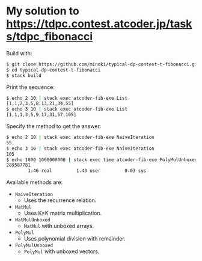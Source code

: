 # My solution to <https://tdpc.contest.atcoder.jp/tasks/tdpc_fibonacci>

Build with:

```sh
$ git clone https://github.com/minoki/typical-dp-contest-t-fibonacci.git
$ cd typical-dp-contest-t-fibonacci
$ stack build
```

Print the sequence:

```sh
$ echo 2 10 | stack exec atcoder-fib-exe List
[1,1,2,3,5,8,13,21,34,55]
$ echo 3 10 | stack exec atcoder-fib-exe List
[1,1,1,3,5,9,17,31,57,105]
```

Specify the method to get the answer:

```sh
$ echo 2 10 | stack exec atcoder-fib-exe NaiveIteration
55
$ echo 3 10 | stack exec atcoder-fib-exe NaiveIteration
105
$ echo 1000 1000000000 | stack exec time atcoder-fib-exe PolyMulUnboxed
289587781
        1.46 real         1.43 user         0.03 sys
```

Available methods are:

- `NaiveIteration`
    - Uses the recurrence relation.
- `MatMul`
    - Uses K&times;K matrix multiplication.
- `MatMulUnboxed`
    - `MatMul` with unboxed arrays.
- `PolyMul`
    - Uses polynomial division with remainder.
- `PolyMulUnboxed`
    - `PolyMul` with unboxed vectors.
